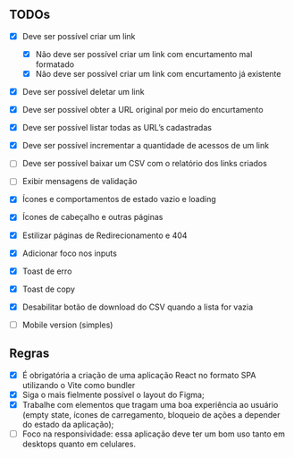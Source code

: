 ## TODOs

- [x] Deve ser possível criar um link
  - [x] Não deve ser possível criar um link com encurtamento mal formatado
  - [x] Não deve ser possível criar um link com encurtamento já existente
- [x] Deve ser possível deletar um link
- [x] Deve ser possível obter a URL original por meio do encurtamento
- [x] Deve ser possível listar todas as URL’s cadastradas
- [x] Deve ser possível incrementar a quantidade de acessos de um link
- [ ] Deve ser possível baixar um CSV com o relatório dos links criados

- [ ] Exibir mensagens de validação
- [x] Ícones e comportamentos de estado vazio e loading
- [x] Ícones de cabeçalho e outras páginas
- [x] Estilizar páginas de Redirecionamento e 404
- [x] Adicionar foco nos inputs
- [x] Toast de erro
- [x] Toast de copy
- [x] Desabilitar botão de download do CSV quando a lista for vazia
- [ ] Mobile version (simples)

## Regras

- [x] É obrigatória a criação de uma aplicação React no formato SPA utilizando o Vite como bundler
- [x] Siga o mais fielmente possível o layout do Figma;
- [x] Trabalhe com elementos que tragam uma boa experiência ao usuário (empty state, ícones de carregamento, bloqueio de ações a depender do estado da aplicação);
- [ ] Foco na responsividade: essa aplicação deve ter um bom uso tanto em desktops quanto em celulares.
